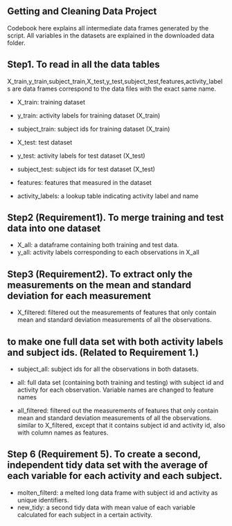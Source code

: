 ## Getting and Cleaning Data Project
Codebook here explains all intermediate data frames generated by the script.
All variables in the datasets are explained in the downloaded data folder.

## Step1. To read in all the data tables
X_train,y_train,subject_train,X_test,y_test,subject_test,features,activity_labels are data frames correspond to the data files with the exact same name.

- X_train: training dataset
- y_train: activity labels for training dataset (X_train)
- subject_train: subject ids for training dataset (X_train)
- X_test: test dataset
- y_test: activity labels for test dataset (X_test)
- subject_test: subject ids for test dataset (X_test)

- features: features that measured in the dataset
- activity_labels: a lookup table indicating activity label and name

## Step2 (Requirement1). To merge training and test data into one dataset

- X_all: a dataframe containing both training and test data.
- y_all: activity labels corresponding to each observations in X_all

## Step3 (Requirement2). To extract only the measurements on the mean and standard deviation for each measurement
- X_filtered: filtered out the measurements of features that only contain mean and standard deviation measurements of all the observations.


## to make one full data set with both activity labels and subject ids. (Related to Requirement 1.)

- subject_all: subject ids for all the observations in both datasets.

- all: full data set (containing both training and testing) with subject id and activity for each observation. Variable names are changed to feature names

- all_filtered: filtered out the measurements of features that only contain mean and standard deviation measurements of all the observations. similar to X_filtered, except that it contains subject id and activity id, also with column names as features.

## Step 6 (Requirement 5). To create a second, independent tidy data set with the average of each variable for each activity and each subject.

- molten_filterd: a melted long data frame with subject id and activity as unique identifiers.
- new_tidy: a second tidy data with mean value of each variable calculated for each subject in a certain activity.


